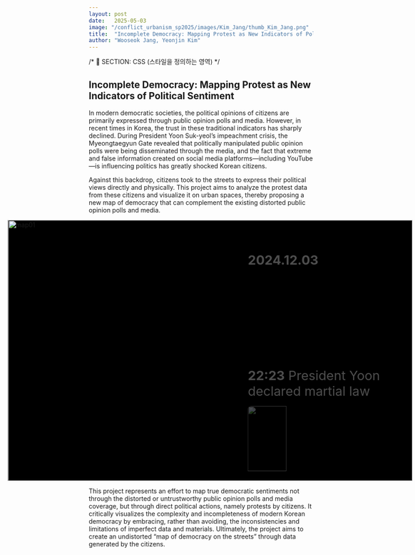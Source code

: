 ```yaml
---
layout: post
date:   2025-05-03
image: "/conflict_urbanism_sp2025/images/Kim_Jang/thumb_Kim_Jang.png"
title:  "Incomplete Democracy: Mapping Protest as New Indicators of Political Sentiment"
author: "Wooseok Jang, Yeonjin Kim"
---
```


/* 🔹 SECTION: CSS (스타일을 정의하는 영역) */
<style>
.scroll-stage {
  position: relative;
  width: 180%;
  aspect-ratio: 1.55 / 1;
  background-color: black;
  overflow: hidden;
  margin: 0 auto;
  transform: translateX(-20%);
}
.scroll-frame {
  position: absolute;
  top: 0;
  left: 0;
  width: 100%;
  height: 100%;
  z-index: 1;
}
.map-slide {
  position: absolute;
  top: 0;
  left: 50%;
  transform: translateX(-50%);
  width: 100%;
  height: 100%;
  object-fit: contain;
  opacity: 0;
  transition: opacity 1s ease-in-out;
  z-index: 1;
}
.map-slide.active {
  opacity: 1;
  z-index: 2;
}
#map-default {
  position: absolute;
  top: 0;
  left: 50%;
  transform: translateX(-50%);
  width: 100%;
  height: 100%;
  object-fit: contain;
  z-index: 0;
  opacity: 1;
  transition: opacity 1s ease-in-out;
}
.timeline-box {
  position: absolute;
  top: 0;
  right: 0;
  z-index: 3;
  width: 38%;
  height: 100%;
  padding: 2rem 1.5rem;
  overflow-y: scroll;
  background: rgba(0, 0, 0, 0.0);
  color: white;
  scroll-behavior: smooth;
  pointer-events: auto;
}
.timeline-box::-webkit-scrollbar {
  width: 6px;
}
.timeline-box::-webkit-scrollbar-thumb {
  background: #999;
  border-radius: 3px;
}
.timeline-box::-webkit-scrollbar-track {
  background: #111;
}
.timeline-step {
  opacity: 0.3;
  transform: translateY(40px);
  transition: all 0.6s ease-out;
  margin-bottom: 14rem;
  font-size: 1.8rem;
}
.timeline-step.visible {
  opacity: 1;
  transform: translateY(0);
}
.timeline-step img,
.timeline-step video {
  width: 50%;
  margin-top: 1rem;
  border-radius: 8px;
}
</style>

<!-- 🔹 SECTION: HTML (서론/부문/결단 포함) -->
<section>
  <h2>Incomplete Democracy: Mapping Protest as New Indicators of Political Sentiment</h2>
  <p>
    In modern democratic societies, the political opinions of citizens are primarily expressed through public opinion polls and media. However, in recent times in Korea, the trust in these traditional indicators has sharply declined. During President Yoon Suk-yeol’s impeachment crisis, the Myeongtaegyun Gate revealed that politically manipulated public opinion polls were being disseminated through the media, and the fact that extreme and false information created on social media platforms—including YouTube—is influencing politics has greatly shocked Korean citizens.
  </p>
  <p>
    Against this backdrop, citizens took to the streets to express their political views directly and physically. This project aims to analyze the protest data from these citizens and visualize it on urban spaces, thereby proposing a new map of democracy that can complement the existing distorted public opinion polls and media.
  </p>
</section>

<!-- 🔹 SECTION: SCROLL SECTION -->
<div class="scroll-stage">
  <img id="map-default" src="/conflict_urbanism_sp2025/images/Kim_Jang/map01.png" alt="map01">
  <div class="scroll-frame">
    <img class="map-slide" src="/conflict_urbanism_sp2025/images/Kim_Jang/map02.png" alt="map02">
    <img class="map-slide" src="/conflict_urbanism_sp2025/images/Kim_Jang/map03.png" alt="map03">
    <img class="map-slide" src="/conflict_urbanism_sp2025/images/Kim_Jang/map04.png" alt="map04">
    <img class="map-slide" src="/conflict_urbanism_sp2025/images/Kim_Jang/map05.png" alt="map05">
    <img class="map-slide" src="/conflict_urbanism_sp2025/images/Kim_Jang/map06.png" alt="map06">
    <img class="map-slide" src="/conflict_urbanism_sp2025/images/Kim_Jang/map07.png" alt="map07">
    <img class="map-slide" src="/conflict_urbanism_sp2025/images/Kim_Jang/map08.png" alt="map08">
    <img class="map-slide" src="/conflict_urbanism_sp2025/images/Kim_Jang/map09.png" alt="map09">
    <img class="map-slide" src="/conflict_urbanism_sp2025/images/Kim_Jang/map10.png" alt="map10">
    <img class="map-slide" src="/conflict_urbanism_sp2025/images/Kim_Jang/map11.png" alt="map11">
    <img class="map-slide" src="/conflict_urbanism_sp2025/images/Kim_Jang/map12.png" alt="map12">
    <img class="map-slide" src="/conflict_urbanism_sp2025/images/Kim_Jang/map13.png" alt="map13">
    <img class="map-slide" src="/conflict_urbanism_sp2025/images/Kim_Jang/map14.png" alt="map14">
    <img class="map-slide" src="/conflict_urbanism_sp2025/images/Kim_Jang/map15.png" alt="map15">
  </div>
  <div class="timeline-box" id="timelineBox">
    <div class="timeline-step" data-map="1"><strong>2024.12.03</strong></div>
    <div class="timeline-step" data-map="2"><strong>22:23</strong> President Yoon declared martial law <br><img src="/conflict_urbanism_sp2025/images/Kim_Jang/image01.gif" alt=""></div>
    <div class="timeline-step" data-map="3"><strong>22:28</strong> Police Deployed Around National Assembly <br><img src="/conflict_urbanism_sp2025/images/Kim_Jang/image02.jpg" alt=""></div>
    <div class="timeline-step" data-map="4"><strong>22:30</strong> Martial Law Forces Enter National Election Commission <br><img src="/conflict_urbanism_sp2025/images/Kim_Jang/image03.gif" alt=""></div>
    <div class="timeline-step" data-map="5"><strong>22:40</strong> Detention Orders Issued for 15 Including Politicians</div>
    <div class="timeline-step" data-map="6"><strong>22:45</strong> The Members of the National Assembly are Called Emergency Assembly <br><img src="/conflict_urbanism_sp2025/images/Kim_Jang/image04.gif" alt=""></div>
    <div class="timeline-step" data-map="7"><strong>22:57</strong> Police-enforced closure of the National Assembly <br><img src="/conflict_urbanism_sp2025/images/Kim_Jang/image05.jpg" alt=""></div>
    <div class="timeline-step" data-map="8"><strong>23:00</strong> National Assembly Speaker Mr.Woo climbed over a wall <br><img src="/conflict_urbanism_sp2025/images/Kim_Jang/image06.jpg" alt=""></div>
    <div class="timeline-step" data-map="9"><strong>23:10</strong> Lee Jae-myung, leader of the opposition party, climbed over the National Assembly wall <br><img src="/conflict_urbanism_sp2025/images/Kim_Jang/image07.gif" alt=""></div>
    <div class="timeline-step" data-map="10"><strong>23:25</strong> Martial Law Command Proclamation No. 1 Issued</div>
    <div class="timeline-step" data-map="11"><strong>23:48</strong> 707 Special Forces and Armed Troops Enter National Assembly by Helicopter <br><img src="/conflict_urbanism_sp2025/images/Kim_Jang/image08.gif" alt=""></div>
    <div class="timeline-step" data-map="12"><img src="/conflict_urbanism_sp2025/images/Kim_Jang/image09.jpg" alt=""></div>
    <div class="timeline-step" data-map="13"><strong>00:05</strong> Martial law forces made an attempt to storm into the National Assembly’s main building <br><img src="/conflict_urbanism_sp2025/images/Kim_Jang/image10.jpg" alt=""></div>
    <div class="timeline-step" data-map="14"><strong>00:30</strong> Airborne Troops Penetrate National Assembly <br><img src="/conflict_urbanism_sp2025/images/Kim_Jang/image11.jpg" alt=""></div>
    <div class="timeline-step" data-map="15"><strong>01:00</strong> Martial law lifted, Resolution passed with all 190 votes in favor <br><img src="/conflict_urbanism_sp2025/images/Kim_Jang/image12.jpg" alt=""></div>
  </div>
</div>

<!-- 🔹 SECTION: 결단 -->
<section>
  <p>
    This project represents an effort to map true democratic sentiments not through the distorted or untrustworthy public opinion polls and media coverage, but through direct political actions, namely protests by citizens. It critically visualizes the complexity and incompleteness of modern Korean democracy by embracing, rather than avoiding, the inconsistencies and limitations of imperfect data and materials. Ultimately, the project aims to create an undistorted “map of democracy on the streets” through data generated by the citizens.
  </p>
</section>

<!-- 🔹 SECTION: JavaScript -->
<script>
const slides = document.querySelectorAll('.map-slide');
const steps = document.querySelectorAll('.timeline-step');
const mapDefault = document.getElementById('map-default');

const observerOptions = {
  root: document.getElementById('timelineBox'),
  rootMargin: '0px',
  threshold: 0.5
};

const observer = new IntersectionObserver((entries) => {
  let anyVisible = false;
  entries.forEach(entry => {
    if (entry.isIntersecting) {
      const step = entry.target;
      const mapIndex = parseInt(step.getAttribute('data-map')) - 1;
      slides.forEach((slide, i) => {
        slide.classList.toggle('active', i === mapIndex);
      });
      steps.forEach(s => s.classList.remove('visible'));
      step.classList.add('visible');
      mapDefault.style.opacity = '0';
      anyVisible = true;
    }
  });
  if (!anyVisible) {
    slides.forEach(slide => slide.classList.remove('active'));
    mapDefault.style.opacity = '1';
  }
}, observerOptions);

steps.forEach(step => observer.observe(step));
</script>
